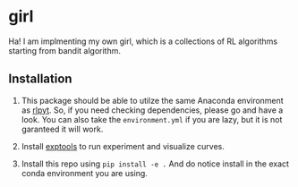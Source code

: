 # girl

Ha! I am implmenting my own girl, which is a collections of RL algorithms starting from bandit algorithm.

## Installation

1. This package should be able to utilze the same Anaconda environment as [rlpyt](https://github.com/ZiwenZhuang/rlpyt). So, if you need checking dependencies, please go and have a look. You can also take the `environment.yml` if you are lazy, but it is not garanteed it will work.

2. Install [exptools](https://github.com/ZiwenZhuang/exptools) to run experiment and visualize curves.

3. Install this repo using `pip install -e .` And do notice install in the exact conda environment you are using.
